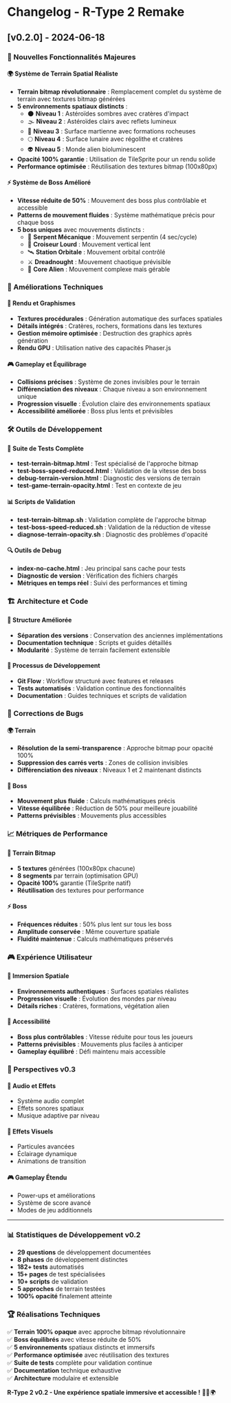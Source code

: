 # Changelog - R-Type 2 Remake

## [v0.2.0] - 2024-06-18

### 🚀 Nouvelles Fonctionnalités Majeures

#### 🌍 Système de Terrain Spatial Réaliste
- **Terrain bitmap révolutionnaire** : Remplacement complet du système de terrain avec textures bitmap générées
- **5 environnements spatiaux distincts** :
  - 🌑 **Niveau 1** : Astéroïdes sombres avec cratères d'impact
  - 🌫️ **Niveau 2** : Astéroïdes clairs avec reflets lumineux
  - 🔴 **Niveau 3** : Surface martienne avec formations rocheuses
  - 🌕 **Niveau 4** : Surface lunaire avec régolithe et cratères
  - 👽 **Niveau 5** : Monde alien bioluminescent
- **Opacité 100% garantie** : Utilisation de TileSprite pour un rendu solide
- **Performance optimisée** : Réutilisation des textures bitmap (100x80px)

#### ⚡ Système de Boss Amélioré
- **Vitesse réduite de 50%** : Mouvement des boss plus contrôlable et accessible
- **Patterns de mouvement fluides** : Système mathématique précis pour chaque boss
- **5 boss uniques** avec mouvements distincts :
  - 🐍 **Serpent Mécanique** : Mouvement serpentin (4 sec/cycle)
  - 🚢 **Croiseur Lourd** : Mouvement vertical lent
  - 🛰️ **Station Orbitale** : Mouvement orbital contrôlé
  - ⚔️ **Dreadnought** : Mouvement chaotique prévisible
  - 👾 **Core Alien** : Mouvement complexe mais gérable

### 🔧 Améliorations Techniques

#### 🎨 Rendu et Graphismes
- **Textures procédurales** : Génération automatique des surfaces spatiales
- **Détails intégrés** : Cratères, rochers, formations dans les textures
- **Gestion mémoire optimisée** : Destruction des graphics après génération
- **Rendu GPU** : Utilisation native des capacités Phaser.js

#### 🎮 Gameplay et Équilibrage
- **Collisions précises** : Système de zones invisibles pour le terrain
- **Différenciation des niveaux** : Chaque niveau a son environnement unique
- **Progression visuelle** : Évolution claire des environnements spatiaux
- **Accessibilité améliorée** : Boss plus lents et prévisibles

### 🛠️ Outils de Développement

#### 🧪 Suite de Tests Complète
- **test-terrain-bitmap.html** : Test spécialisé de l'approche bitmap
- **test-boss-speed-reduced.html** : Validation de la vitesse des boss
- **debug-terrain-version.html** : Diagnostic des versions de terrain
- **test-game-terrain-opacity.html** : Test en contexte de jeu

#### 📊 Scripts de Validation
- **test-terrain-bitmap.sh** : Validation complète de l'approche bitmap
- **test-boss-speed-reduced.sh** : Validation de la réduction de vitesse
- **diagnose-terrain-opacity.sh** : Diagnostic des problèmes d'opacité

#### 🔍 Outils de Debug
- **index-no-cache.html** : Jeu principal sans cache pour tests
- **Diagnostic de version** : Vérification des fichiers chargés
- **Métriques en temps réel** : Suivi des performances et timing

### 🏗️ Architecture et Code

#### 📁 Structure Améliorée
- **Séparation des versions** : Conservation des anciennes implémentations
- **Documentation technique** : Scripts et guides détaillés
- **Modularité** : Système de terrain facilement extensible

#### 🔄 Processus de Développement
- **Git Flow** : Workflow structuré avec features et releases
- **Tests automatisés** : Validation continue des fonctionnalités
- **Documentation** : Guides techniques et scripts de validation

### 🐛 Corrections de Bugs

#### 🌍 Terrain
- **Résolution de la semi-transparence** : Approche bitmap pour opacité 100%
- **Suppression des carrés verts** : Zones de collision invisibles
- **Différenciation des niveaux** : Niveaux 1 et 2 maintenant distincts

#### 🎯 Boss
- **Mouvement plus fluide** : Calculs mathématiques précis
- **Vitesse équilibrée** : Réduction de 50% pour meilleure jouabilité
- **Patterns prévisibles** : Mouvements plus accessibles

### 📈 Métriques de Performance

#### 🎨 Terrain Bitmap
- **5 textures** générées (100x80px chacune)
- **8 segments** par terrain (optimisation GPU)
- **Opacité 100%** garantie (TileSprite natif)
- **Réutilisation** des textures pour performance

#### ⚡ Boss
- **Fréquences réduites** : 50% plus lent sur tous les boss
- **Amplitude conservée** : Même couverture spatiale
- **Fluidité maintenue** : Calculs mathématiques préservés

### 🎮 Expérience Utilisateur

#### 🌟 Immersion Spatiale
- **Environnements authentiques** : Surfaces spatiales réalistes
- **Progression visuelle** : Évolution des mondes par niveau
- **Détails riches** : Cratères, formations, végétation alien

#### 🎯 Accessibilité
- **Boss plus contrôlables** : Vitesse réduite pour tous les joueurs
- **Patterns prévisibles** : Mouvements plus faciles à anticiper
- **Gameplay équilibré** : Défi maintenu mais accessible

### 🔮 Perspectives v0.3

#### 🎵 Audio et Effets
- Système audio complet
- Effets sonores spatiaux
- Musique adaptive par niveau

#### 🎨 Effets Visuels
- Particules avancées
- Éclairage dynamique
- Animations de transition

#### 🎮 Gameplay Étendu
- Power-ups et améliorations
- Système de score avancé
- Modes de jeu additionnels

---

### 📊 Statistiques de Développement v0.2

- **29 questions** de développement documentées
- **8 phases** de développement distinctes
- **182+ tests** automatisés
- **15+ pages** de test spécialisées
- **10+ scripts** de validation
- **5 approches** de terrain testées
- **100% opacité** finalement atteinte

### 🏆 Réalisations Techniques

✅ **Terrain 100% opaque** avec approche bitmap révolutionnaire  
✅ **Boss équilibrés** avec vitesse réduite de 50%  
✅ **5 environnements** spatiaux distincts et immersifs  
✅ **Performance optimisée** avec réutilisation des textures  
✅ **Suite de tests** complète pour validation continue  
✅ **Documentation** technique exhaustive  
✅ **Architecture** modulaire et extensible  

**R-Type 2 v0.2 - Une expérience spatiale immersive et accessible !** 🚀✨🌍
